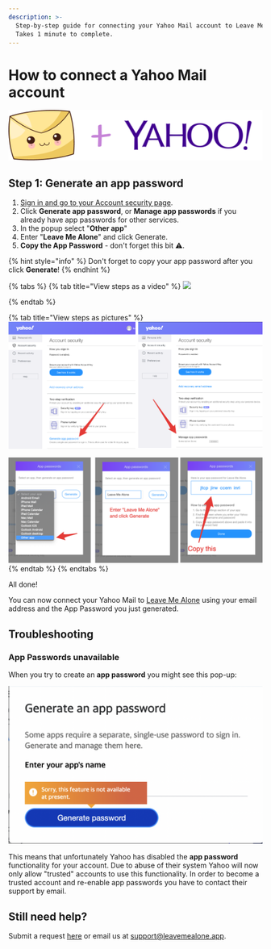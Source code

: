 ```yaml
---
description: >-
  Step-by-step guide for connecting your Yahoo Mail account to Leave Me Alone.
  Takes 1 minute to complete.
---
```


# How to connect a Yahoo Mail account

![](<../.gitbook/assets/image (2) (1).png>)

## Step 1: Generate an app password

1. [Sign in and go to your Account security page](https://login.yahoo.com/account/security).
2. Click **Generate app password**, or **Manage app passwords** if you already have app passwords for other services.
3. In the popup select "**Other app**"
4. Enter "**Leave Me Alone**" and click Generate.
5. **Copy the App Password** - don't forget this bit ️⚠️.

{% hint style="info" %}
Don't forget to copy your app password after you click **Generate**!
{% endhint %}

{% tabs %}
{% tab title="View steps as a video" %}
![](<../.gitbook/assets/1-generate-pass (1).gif>)


{% endtab %}

{% tab title="View steps as pictures" %}
![Select Generate app password (or Manage app passwords if you already have one setup)](../.gitbook/assets/step1.png)

![Select Other app, enter "Leave Me Alone" and click Generate, copy the app password](../.gitbook/assets/step2.png)
{% endtab %}
{% endtabs %}

All done!

You can now connect your Yahoo Mail to [Leave Me Alone](https://leavemealone.app/) using your email address and the App Password you just generated.

## Troubleshooting

### App Passwords unavailable

When you try to create an **app password** you might see this pop-up:

![](../.gitbook/assets/image.png)

This means that unfortunately Yahoo has disabled the **app password** functionality for your account. Due to abuse of their system Yahoo will now only allow "trusted" accounts to use this functionality. In order to become a trusted account and re-enable app passwords you have to contact their support by email.

## Still need help?

Submit a request [here](https://leavemealone.app/feedback) or email us at [support@leavemealone.app](mailto:support@leavemealone.app).
